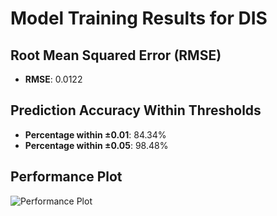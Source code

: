 # Model Training Results for DIS

## Root Mean Squared Error (RMSE)
- **RMSE**: 0.0122

## Prediction Accuracy Within Thresholds
- **Percentage within ±0.01**: 84.34%
- **Percentage within ±0.05**: 98.48%

## Performance Plot
![Performance Plot](../imgs/DIS.png)
